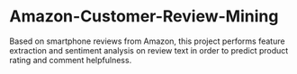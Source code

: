 # Amazon-Customer-Review-Mining
Based on smartphone reviews from Amazon, this project performs feature extraction and sentiment analysis on review text in order to predict product rating and comment helpfulness.
